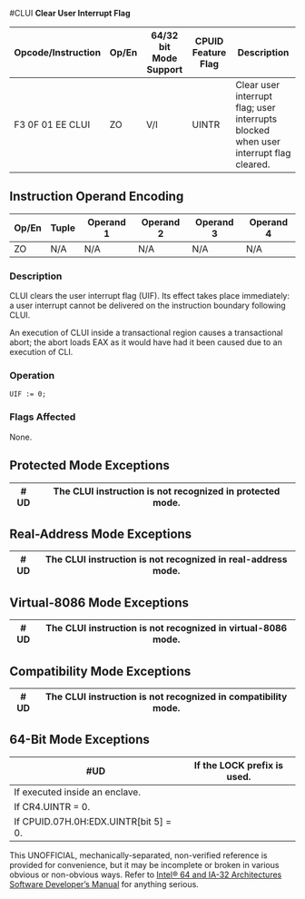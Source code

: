 #CLUI
**Clear User Interrupt Flag**

| Opcode/Instruction | Op/En | 64/32 bit Mode Support | CPUID Feature Flag | Description                                                                          |
| ------------------ | ----- | ---------------------- | ------------------ | ------------------------------------------------------------------------------------ |
| F3 0F 01 EE CLUI   | ZO    | V/I                    | UINTR              | Clear user interrupt flag; user interrupts blocked when user interrupt flag cleared. |

## Instruction Operand Encoding

| Op/En | Tuple | Operand 1 | Operand 2 | Operand 3 | Operand 4 |
| ----- | ----- | --------- | --------- | --------- | --------- |
| ZO    | N/A   | N/A       | N/A       | N/A       | N/A       |

### Description

CLUI clears the user interrupt flag (UIF). Its effect takes place immediately: a user interrupt cannot be delivered on the instruction boundary following CLUI.

An execution of CLUI inside a transactional region causes a transactional abort; the abort loads EAX as it would have had it been caused due to an execution of CLI.

### Operation

```
UIF := 0;

```

### Flags Affected

None.

## Protected Mode Exceptions

| #​​​UD | The CLUI instruction is not recognized in protected mode. |
| ------ | --------------------------------------------------------- |

## Real-Address Mode Exceptions

| #​​​UD | The CLUI instruction is not recognized in real-address mode. |
| ------ | ------------------------------------------------------------ |

## Virtual-8086 Mode Exceptions

| #​​​UD | The CLUI instruction is not recognized in virtual-8086 mode. |
| ------ | ------------------------------------------------------------ |

## Compatibility Mode Exceptions

| #​​​UD | The CLUI instruction is not recognized in compatibility mode. |
| ------ | ------------------------------------------------------------- |

## 64-Bit Mode Exceptions

| #​​​UD                                | If the LOCK prefix is used. |
| ------------------------------------- | --------------------------- |
| If executed inside an enclave.        |
| If CR4.UINTR = 0.                     |
| If CPUID.07H.0H:EDX.UINTR[bit 5] = 0. |

This UNOFFICIAL, mechanically-separated, non-verified reference is provided for convenience, but it may be
incomplete or broken in various obvious or non-obvious
ways. Refer to [Intel® 64 and IA-32 Architectures Software Developer’s Manual](https://software.intel.com/en-us/download/intel-64-and-ia-32-architectures-sdm-combined-volumes-1-2a-2b-2c-2d-3a-3b-3c-3d-and-4) for anything serious.
